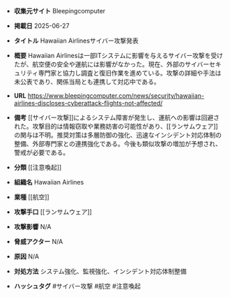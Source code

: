 - **収集元サイト**
Bleepingcomputer

- **掲載日**
2025-06-27

- **タイトル**
Hawaiian Airlinesサイバー攻撃発表

- **概要**
Hawaiian Airlinesは一部ITシステムに影響を与えるサイバー攻撃を受けたが、航空便の安全や運航には影響がなかった。現在、外部のサイバーセキュリティ専門家と協力し調査と復旧作業を進めている。攻撃の詳細や手法は未公表であり、関係当局とも連携して対応中である。

- **URL**
https://www.bleepingcomputer.com/news/security/hawaiian-airlines-discloses-cyberattack-flights-not-affected/

- **備考**
[[サイバー攻撃]]によるシステム障害が発生し、運航への影響は回避された。攻撃目的は情報窃取や業務妨害の可能性があり、[[ランサムウェア]]の関与は不明。推奨対策は多層防御の強化、迅速なインシデント対応体制の整備、外部専門家との連携強化である。今後も類似攻撃の増加が予想され、警戒が必要である。

- **分類**
[[注意喚起]]

- **組織名**
Hawaiian Airlines

- **業種**
[[航空]]

- **攻撃手口**
[[ランサムウェア]]

- **攻撃影響**
N/A

- **脅威アクター**
N/A

- **原因**
N/A

- **対処方法**
システム強化、監視強化、インシデント対応体制整備

- **ハッシュタグ**
#サイバー攻撃 #航空 #注意喚起
